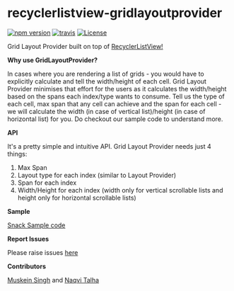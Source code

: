 # recyclerlistview-gridlayoutprovider
[![npm version](https://img.shields.io/npm/v/recyclerlistview-gridlayoutprovider.svg)](https://www.npmjs.com/package/recyclerlistview-gridlayoutprovider)
[![travis](https://travis-ci.org/muskeinsingh/recyclerlistview-gridlayoutprovider.svg?branch=master)](https://travis-ci.org/muskeinsingh/recyclerlistview-gridlayoutprovider)
[![License](https://img.shields.io/badge/License-Apache%202.0-brightgreen.svg)](https://opensource.org/licenses/Apache-2.0)

Grid Layout Provider built on top of [RecyclerListView!](https://github.com/Flipkart/recyclerlistview)

**Why use GridLayoutProvider?**

In cases where you are rendering a list of grids - you would have to explicitly calculate and tell the width/height of each cell. Grid Layout Provider minimises that effort for the users as it calculates the width/height based on the spans each index/type wants to consume. Tell us the type of each cell, max span that any cell can achieve and the span for each cell - we will calculate the width (in case of vertical list)/height (in case of horizontal list) for you. Do checkout our sample code to understand more. 

**API**

It's a pretty simple and intuitive API. Grid Layout Provider needs just 4 things:
1. Max Span
2. Layout type for each index (similar to Layout Provider)
3. Span for each index
4. Width/Height for each index (width only for vertical scrollable lists and height only for horizontal scrollable lists)

**Sample**

[Snack Sample code](https://snack.expo.io/rybd0OUkE)

**Report Issues**

Please raise issues [here](https://github.com/muskeinsingh/recyclerlistview-gridlayoutprovider/issues)

**Contributors**

[Muskein Singh](https://twitter.com/muskein) and [Naqvi Talha](https://twitter.com/naqvitalha)

